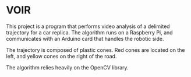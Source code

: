 # VOIR

This project is a program that performs video analysis of a delimited trajectory for a car replica.
The algorithm runs on a Raspberry Pi, and communicates with an Arduino card that handles the robotic side.

The trajectory is composed of plastic cones.
Red cones are located on the left, and yellow cones on the right of the road.

The algorithm relies heavily on the OpenCV library.
